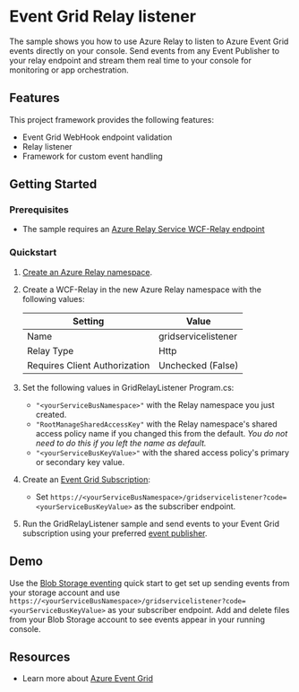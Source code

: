# Event Grid Relay listener

The sample shows you how to use Azure Relay to listen to Azure Event Grid events directly on your console. Send events from any Event Publisher to your relay endpoint and stream them real time to your console for monitoring or app orchestration.

## Features

This project framework provides the following features:

* Event Grid WebHook endpoint validation
* Relay listener
* Framework for custom event handling

## Getting Started

### Prerequisites

- The sample requires an [Azure Relay Service WCF-Relay endpoint](https://docs.microsoft.com/en-us/azure/service-bus-relay/relay-wcf-dotnet-get-started)

### Quickstart

1. [Create an Azure Relay namespace](https://docs.microsoft.com/en-us/azure/service-bus-relay/relay-create-namespace-portal).
2. Create a WCF-Relay in the new Azure Relay namespace with the following values:

    Setting | Value
    ------------ | -------------
    Name | gridservicelistener
    Relay Type | Http
    Requires Client Authorization | Unchecked (False)

3. Set the following values in GridRelayListener Program.cs:
    * `"<yourServiceBusNamespace>"` with the Relay namespace you just created.
    * `"RootManageSharedAccessKey"` with the Relay namespace's shared access policy name if you changed this from the default. *You do not need to do this if you left the name as default.*
    * `"<yourServiceBusKeyValue>"` with the shared access policy's primary or secondary key value.
4. Create an [Event Grid Subscription](https://docs.microsoft.com/en-us/azure/event-grid/overview):
    * Set `https://<yourServiceBusNamespace>/gridservicelistener?code=<yourServiceBusKeyValue>` as the subscriber endpoint.
5. Run the GridRelayListener sample and send events to your Event Grid subscription using your preferred [event publisher](https://docs.microsoft.com/en-us/azure/event-grid/overview#built-in-publisher-and-handler-integration).

## Demo

Use the [Blob Storage eventing](https://docs.microsoft.com/en-us/azure/storage/blobs/storage-blob-event-quickstart?toc=%2fazure%2fevent-grid%2ftoc.json) quick start to get set up sending events from your storage account and use `https://<yourServiceBusNamespace>/gridservicelistener?code=<yourServiceBusKeyValue>` as your subscriber endpoint. Add and delete files from your Blob Storage account to see events appear in your running console.

## Resources

* Learn more about [Azure Event Grid](https://docs.microsoft.com/en-us/azure/event-grid/overview)
